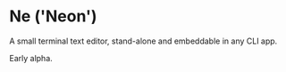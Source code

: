 

# Ne ('Neon')

A small terminal text editor, stand-alone and embeddable in any CLI app.

Early alpha.



